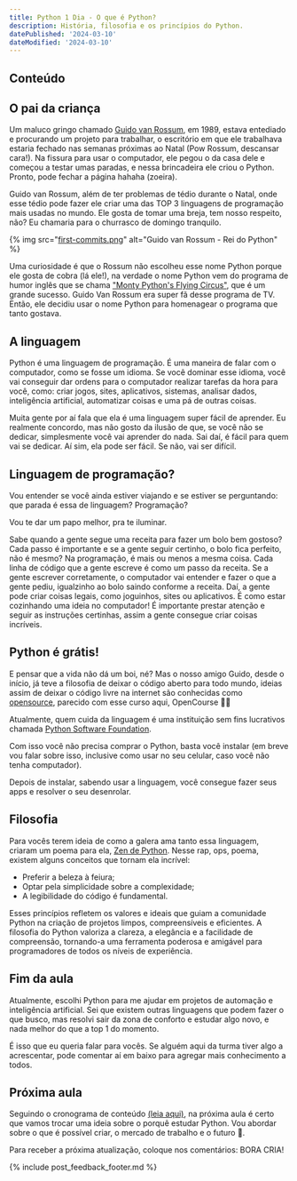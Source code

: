 ```yaml
---
title: Python 1 Dia - O que é Python?
description: História, filosofia e os princípios do Python.
datePublished: '2024-03-10'
dateModified: '2024-03-10'
---
```


## Conteúdo

## O pai da criança

Um maluco gringo chamado [Guido van Rossum](https://pt.wikipedia.org/wiki/Guido_van_Rossum), em 1989, estava entediado e procurando um projeto para trabalhar, o escritório em que ele trabalhava estaria fechado nas semanas próximas ao Natal (Pow Rossum, descansar cara!). Na fissura para usar o computador, ele pegou o da casa dele e começou a testar umas paradas, e nessa brincadeira ele criou o Python. Pronto, pode fechar a página hahaha (zoeira).

Guido van Rossum, além de ter problemas de tédio durante o Natal, onde esse tédio pode fazer ele criar uma das TOP 3 linguagens de programação mais usadas no mundo. Ele gosta de tomar uma breja, tem nosso respeito, não? Eu chamaria para o churrasco de domingo tranquilo.

{% img src="[first-commits.png](https://imagedelivery.net/rERI1EAHgESvdqY7zivYhQ/541be3ed-ca9d-4450-9e59-3a52c01c1500/compression=fast,w=512,h=758,fit=crop,format=webp)" alt="Guido van Rossum - Rei do Python" %}

Uma curiosidade é que o Rossum não escolheu esse nome Python porque ele gosta de cobra (lá ele!), na verdade o nome Python vem do programa de humor inglês que se chama ["Monty Python's Flying Circus"](https://en.wikipedia.org/wiki/Monty_Python%27s_Flying_Circus), que é um grande sucesso. Guido Van Rossum era super fã desse programa de TV. Então, ele decidiu usar o nome Python para homenagear o programa que tanto gostava.

## A linguagem

Python é uma linguagem de programação. É uma maneira de falar com o computador, como se fosse um idioma. Se você dominar esse idioma, você vai conseguir dar ordens para o computador realizar tarefas da hora para você, como: criar jogos, sites, aplicativos, sistemas, analisar dados, inteligência artificial, automatizar coisas e uma pá de outras coisas.

Muita gente por aí fala que ela é uma linguagem super fácil de aprender. Eu realmente concordo, mas não gosto da ilusão de que, se você não se dedicar, simplesmente você vai aprender do nada. Sai daí, é fácil para quem vai se dedicar. Aí sim, ela pode ser fácil. Se não, vai ser difícil.

## Linguagem de programação?

Vou entender se você ainda estiver viajando e se estiver se perguntando: que parada é essa de linguagem? Programação?

Vou te dar um papo melhor, pra te iluminar.

Sabe quando a gente segue uma receita para fazer um bolo bem gostoso? Cada passo é importante e se a gente seguir certinho, o bolo fica perfeito, não é mesmo? Na programação, é mais ou menos a mesma coisa. Cada linha de código que a gente escreve é como um passo da receita. Se a gente escrever corretamente, o computador vai entender e fazer o que a gente pediu, igualzinho ao bolo saindo conforme a receita. Daí, a gente pode criar coisas legais, como joguinhos, sites ou aplicativos. É como estar cozinhando uma ideia no computador! É importante prestar atenção e seguir as instruções certinhas, assim a gente consegue criar coisas incríveis.

## Python é grátis!

E pensar que a vida não dá um boi, né? Mas o nosso amigo Guido, desde o início, já teve a filosofia de deixar o código aberto para todo mundo, ideias assim de deixar o código livre na internet são conhecidas como [opensource](https://pt.wikipedia.org/wiki/Código_aberto), parecido com esse curso aqui, OpenCourse ✊🏽

Atualmente, quem cuida da linguagem é uma instituição sem fins lucrativos chamada [Python Software Foundation](https://pt.wikipedia.org/wiki/Python_Software_Foundation).

Com isso você não precisa comprar o Python, basta você instalar (em breve vou falar sobre isso, inclusive como usar no seu celular, caso você não tenha computador).

Depois de instalar, sabendo usar a linguagem, você consegue fazer seus apps e resolver o seu desenrolar.

## Filosofia

Para vocês terem ideia de como a galera ama tanto essa linguagem, criaram um poema para ela, [Zen de Python](https://pt.wikipedia.org/wiki/Zen_de_Python). Nesse rap, ops, poema, existem alguns conceitos que tornam ela incrível:

- Preferir a beleza à feiura;
- Optar pela simplicidade sobre a complexidade;
- A legibilidade do código é fundamental.

Esses princípios refletem os valores e ideais que guiam a comunidade Python na criação de projetos limpos, compreensíveis e eficientes. A filosofia do Python valoriza a clareza, a elegância e a facilidade de compreensão, tornando-a uma ferramenta poderosa e amigável para programadores de todos os níveis de experiência.

## Fim da aula

Atualmente, escolhi Python para me ajudar em projetos de automação e inteligência artificial. Sei que existem outras linguagens que podem fazer o que busco, mas resolvi sair da zona de conforto e estudar algo novo, e nada melhor do que a top 1 do momento.

É isso que eu queria falar para vocês. Se alguém aqui da turma tiver algo a acrescentar, pode comentar aí em baixo para agregar mais conhecimento a todos.

## Próxima aula

Seguindo o cronograma de conteúdo [(leia aqui)](https://alancria.xyz/python-365-dias#conteúdo), na próxima aula é certo que vamos trocar uma ideia sobre o porquê estudar Python. Vou abordar sobre o que é possível criar, o mercado de trabalho e o futuro 🔮.

Para receber a próxima atualização, coloque nos comentários: BORA CRIA!

{% include post_feedback_footer.md %}
